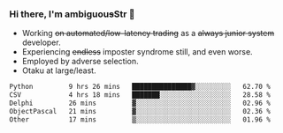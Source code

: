 ### Hi there, I'm ambiguou~~s~~Str 👋

<!--
**ambiguoustexture/ambiguoustexture** is a ✨ _special_ ✨ repository because its `README.md` (this file) appears on your GitHub profile.

Here are some ideas to get you started:
-->
- Working ~~on automated/low-latency trading~~ as a ~~always junior system~~ developer.
- Experiencing ~~endless~~ imposter syndrome still, and even worse.
- Employed by adverse selection.
- Otaku at large/least.

<!--START_SECTION:waka-->

```txt
Python         9 hrs 26 mins   ███████████████▓░░░░░░░░░   62.70 %
CSV            4 hrs 18 mins   ███████░░░░░░░░░░░░░░░░░░   28.58 %
Delphi         26 mins         ▓░░░░░░░░░░░░░░░░░░░░░░░░   02.96 %
ObjectPascal   21 mins         ▓░░░░░░░░░░░░░░░░░░░░░░░░   02.36 %
Other          17 mins         ▒░░░░░░░░░░░░░░░░░░░░░░░░   01.96 %
```

<!--END_SECTION:waka-->
